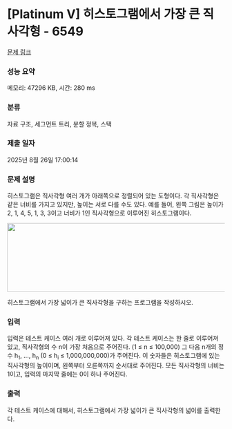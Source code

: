 # [Platinum V] 히스토그램에서 가장 큰 직사각형 - 6549 

[문제 링크](https://www.acmicpc.net/problem/6549) 

### 성능 요약

메모리: 47296 KB, 시간: 280 ms

### 분류

자료 구조, 세그먼트 트리, 분할 정복, 스택

### 제출 일자

2025년 8월 26일 17:00:14

### 문제 설명

<p>히스토그램은 직사각형 여러 개가 아래쪽으로 정렬되어 있는 도형이다. 각 직사각형은 같은 너비를 가지고 있지만, 높이는 서로 다를 수도 있다. 예를 들어, 왼쪽 그림은 높이가 2, 1, 4, 5, 1, 3, 3이고 너비가 1인 직사각형으로 이루어진 히스토그램이다.</p>

<p style="text-align: center;"><img alt="" src="https://www.acmicpc.net/upload/images/histogram.png" style="height:159px; width:506px"></p>

<p>히스토그램에서 가장 넓이가 큰 직사각형을 구하는 프로그램을 작성하시오.</p>

### 입력 

 <p>입력은 테스트 케이스 여러 개로 이루어져 있다. 각 테스트 케이스는 한 줄로 이루어져 있고, 직사각형의 수 n이 가장 처음으로 주어진다. (1 ≤ n ≤ 100,000) 그 다음 n개의 정수 h<sub>1</sub>, ..., h<sub>n</sub> (0 ≤ h<sub>i</sub> ≤ 1,000,000,000)가 주어진다. 이 숫자들은 히스토그램에 있는 직사각형의 높이이며, 왼쪽부터 오른쪽까지 순서대로 주어진다. 모든 직사각형의 너비는 1이고, 입력의 마지막 줄에는 0이 하나 주어진다.</p>

### 출력 

 <p>각 테스트 케이스에 대해서, 히스토그램에서 가장 넓이가 큰 직사각형의 넓이를 출력한다.</p>

